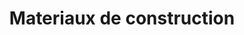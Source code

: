 ---
title: "Materiaux de construction"
url: /route-dattes/materiaux-de-construction/
shop: Eisenwaren
---